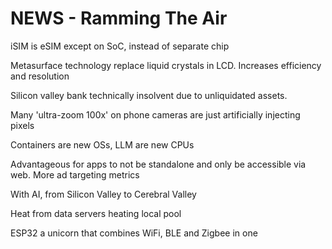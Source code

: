 # NEWS - Ramming The Air
iSIM is eSIM except on SoC, instead of separate chip

Metasurface technology replace liquid crystals in LCD. Increases efficiency and resolution

Silicon valley bank technically insolvent due to unliquidated assets.

Many 'ultra-zoom 100x' on phone cameras are just artificially injecting pixels

Containers are new OSs, LLM are new CPUs

Advantageous for apps to not be standalone and only be accessible via web.
More ad targeting metrics

With AI, from Silicon Valley to Cerebral Valley

Heat from data servers heating local pool

ESP32 a unicorn that combines WiFi, BLE and Zigbee in one
